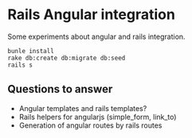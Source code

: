 Rails Angular integration
===

Some experiments about angular and rails integration.


```
bunle install
rake db:create db:migrate db:seed
rails s
```

Questions to answer
--

* Angular templates and rails templates?
* Rails helpers for angularjs (simple_form, link_to)
* Generation of angular routes by rails routes


